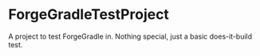 ForgeGradleTestProject
======================

A project to test ForgeGradle in. Nothing special, just a basic does-it-build test.
